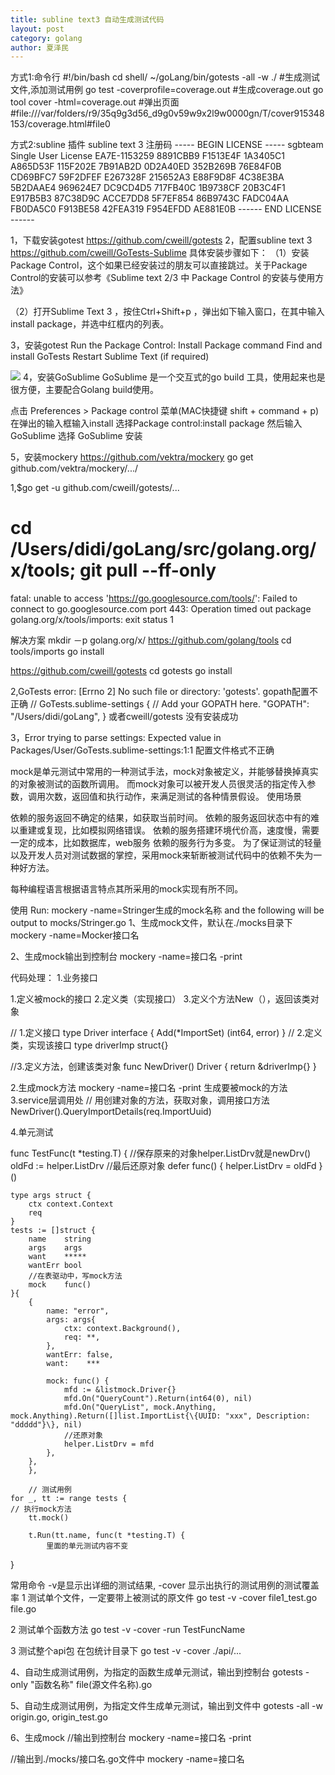 ```yaml
---
title: subline text3 自动生成测试代码
layout: post
category: golang
author: 夏泽民
---
```

方式1:命令行
#!/bin/bash
cd shell/
~/goLang/bin/gotests -all -w ./
#生成测试文件,添加测试用例
go test -coverprofile=coverage.out
#生成coverage.out
go tool cover -html=coverage.out
#弹出页面
#file:///var/folders/r9/35q9g3d56_d9g0v59w9x2l9w0000gn/T/cover915348153/coverage.html#file0

方式2:subline 插件
subline text 3 注册码
----- BEGIN LICENSE -----
sgbteam
Single User License
EA7E-1153259
8891CBB9 F1513E4F 1A3405C1 A865D53F
115F202E 7B91AB2D 0D2A40ED 352B269B
76E84F0B CD69BFC7 59F2DFEF E267328F
215652A3 E88F9D8F 4C38E3BA 5B2DAAE4
969624E7 DC9CD4D5 717FB40C 1B9738CF
20B3C4F1 E917B5B3 87C38D9C ACCE7DD8
5F7EF854 86B9743C FADC04AA FB0DA5C0
F913BE58 42FEA319 F954EFDD AE881E0B
------ END LICENSE ------

1，下载安装gotest
https://github.com/cweill/gotests
2，配置subline text 3
https://github.com/cweill/GoTests-Sublime
具体安装步骤如下： 
（1）安装Package Control，这个如果已经安装过的朋友可以直接跳过。关于Package Control的安装可以参考《Sublime text 2/3 中 Package Control 的安装与使用方法》

（2）打开Sublime Text 3 ，按住Ctrl+Shift+p ，弹出如下输入窗口，在其中输入install package，并选中红框内的列表。

3，安装gotest
Run the Package Control: Install Package command
Find and install GoTests
Restart Sublime Text (if required)

<img src="{{site.url}}{{site.baseurl}}/img/gotests.gif"/>
4，安装GoSublime
GoSublime 是一个交互式的go build 工具，使用起来也是很方便，主要配合Golang build使用。

点击 Preferences > Package control 菜单(MAC快捷键 shift + command + p)
在弹出的输入框输入install 选择Package control:install package
然后输入GoSublime 选择 GoSublime 安装

5，安装mockery
https://github.com/vektra/mockery
go get github.com/vektra/mockery/.../

<!-- more -->
1,$go get -u github.com/cweill/gotests/...
 # cd /Users/didi/goLang/src/golang.org/x/tools; git pull --ff-only
fatal: unable to access 'https://go.googlesource.com/tools/': Failed to connect to go.googlesource.com port 443: Operation timed out
package golang.org/x/tools/imports: exit status 1

解决方案
mkdir －p  golang.org/x/
https://github.com/golang/tools
cd tools/imports
go install

https://github.com/cweill/gotests
cd gotests 
go install

2,GoTests error: [Errno 2] No such file or directory: 'gotests'.
gopath配置不正确
// GoTests.sublime-settings
{
	// Add your GOPATH here.
	"GOPATH": "/Users/didi/goLang",
}
或者cweill/gotests 没有安装成功

3，Error trying to parse settings: Expected value in Packages/User/GoTests.sublime-settings:1:1
配置文件格式不正确

mock是单元测试中常用的一种测试手法，mock对象被定义，并能够替换掉真实的对象被测试的函数所调用。
而mock对象可以被开发人员很灵活的指定传入参数，调用次数，返回值和执行动作，来满足测试的各种情景假设。
使用场景

依赖的服务返回不确定的结果，如获取当前时间。
依赖的服务返回状态中有的难以重建或复现，比如模拟网络错误。
依赖的服务搭建环境代价高，速度慢，需要一定的成本，比如数据库，web服务
依赖的服务行为多变。
为了保证测试的轻量以及开发人员对测试数据的掌控，采用mock来斩断被测试代码中的依赖不失为一种好方法。

每种编程语言根据语言特点其所采用的mock实现有所不同。

使用
Run: mockery -name=Stringer生成的mock名称 and the following will be output to mocks/Stringer.go
1、生成mock文件，默认在./mocks目录下
mockery -name=Mocker接口名


2、生成mock输出到控制台
mockery -name=接口名 -print 



代码处理：
1.业务接口

1.定义被mock的接口
2.定义类（实现接口）
3.定义个方法New（），返回该类对象


// 1.定义接口
type Driver interface {
    Add(*ImportSet) (int64, error)
    }
// 2.定义类，实现该接口
type driverImp struct{}

//3.定义方法，创建该类对象
func NewDriver() Driver {
    return &driverImp{}
}




2.生成mock方法
mockery -name=接口名 -print
生成要被mock的方法
3.service层调用处
// 用创建对象的方法，获取对象，调用接口方法
NewDriver().QueryImportDetails(req.ImportUuid)


4.单元测试

func TestFunc(t *testing.T) {
//保存原来的对象helper.ListDrv就是newDrv()
    oldFd := helper.ListDrv
    //最后还原对象
    defer func() {
        helper.ListDrv = oldFd
    }()
    
    
    type args struct {
        ctx context.Context
        req 
    }
    tests := []struct {
        name    string
        args    args
        want    *****
        wantErr bool
        //在表驱动中，写mock方法
        mock    func()
    }{
        {
            name: "error",
            args: args{
                ctx: context.Background(),
                req: **,
            },
            wantErr: false,
            want:    ***

            mock: func() {
                mfd := &listmock.Driver{}
                mfd.On("QueryCount").Return(int64(0), nil)
                mfd.On("QueryList", mock.Anything, mock.Anything).Return([]list.ImportList{\{UUID: "xxx", Description: "ddddd"}\}, nil)
                //还原对象
                helper.ListDrv = mfd
            },
        },
        },

        // 测试用例 
    for _, tt := range tests {
    // 执行mock方法
        tt.mock()
        
        t.Run(tt.name, func(t *testing.T) {
            里面的单元测试内容不变
}

常用命令
-v是显示出详细的测试结果,
-cover 显示出执行的测试用例的测试覆盖率
1 测试单个文件，一定要带上被测试的原文件
go test -v -cover  file1_test.go file.go

2 测试单个函数方法
go test -v -cover  -run TestFuncName

3 测试整个api包
在包统计目录下
go test -v -cover ./api/...


4、自动生成测试用例，为指定的函数生成单元测试，输出到控制台
gotests -only "函数名称" file(源文件名称).go


5、自动生成测试用例，为指定文件生成单元测试，输出到文件中
gotests -all -w origin.go, origin_test.go

6、生成mock
 //输出到控制台
 mockery -name=接口名 -print
 
 //输出到./mocks/接口名.go文件中
 mockery -name=接口名
